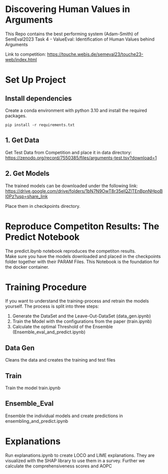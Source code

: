 # Discovering Human Values in Arguments

This Repo contains the best performing system (Adam-Smith) of SemEval2023 Task 4 - ValueEval: Identification of Human Values behind Arguments

Link to competition: https://touche.webis.de/semeval23/touche23-web/index.html

# Set Up Project 

## Install dependencies
Create a conda environment with python 3.10 and install the required packages.
```
pip install -r requirements.txt
```
##  1. Get Data 
Get Test Data from Competition and place it in data directory: https://zenodo.org/record/7550385/files/arguments-test.tsv?download=1 

## 2. Get Models 

The trained models can be downloaded under the following link: https://drive.google.com/drive/folders/1bN7N9OwT8r35elQZlTEnBpnNHpoBl0Pz?usp=share_link

Place them in checkpoints directory. 

# Reproduce Competiton Results: The Predict Notebook
The predict.ibynb notebook reproduces the competiton results.  
Make sure you have the models downloaded and placed in the checkpoints folder together with their PARAM Files.
This Notebook is the foundation for the docker container.

# Training Procedure
If you want to understand the training-process and retrain the models yourself.
The process is split into three steps: 
1. Generate the DataSet and the Leave-Out-DataSet (data_gen.ipynb)
2. Train the Model with the configurations from the paper (train.ipynb)
3. Calculate the optimal Threshold of the Ensemble (Ensemble_eval_and_predict.ipynb)

## Data Gen
Cleans the data and creates the training and test files

## Train
Train the model train.ipynb

## Ensemble_Eval
Ensemble the individual models and create predictions in ensembling_and_predict.ipynb

# Explanations
Run explanations.ipynb to create LOCO and LIME explanations. They are visualized with the SHAP library to use them in a survey. Further we calculate the comprehensiveness scores and AOPC








